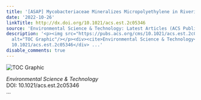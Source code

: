 ```yaml
---
title: '[ASAP] Mycobacteriaceae Mineralizes Micropolyethylene in Riverine Ecosystems'
date: '2022-10-26'
linkTitle: http://dx.doi.org/10.1021/acs.est.2c05346
source: 'Environmental Science & Technology: Latest Articles (ACS Publications)'
description: '<p><img src="https://pubs.acs.org/cms/10.1021/acs.est.2c05346/asset/images/medium/es2c05346_0008.gif"
  alt="TOC Graphic"/></p><div><cite>Environmental Science & Technology</cite></div><div>DOI:
  10.1021/acs.est.2c05346</div> ...'
disable_comments: true
---
```

<p><img src="https://pubs.acs.org/cms/10.1021/acs.est.2c05346/asset/images/medium/es2c05346_0008.gif" alt="TOC Graphic"/></p><div><cite>Environmental Science & Technology</cite></div><div>DOI: 10.1021/acs.est.2c05346</div> ...